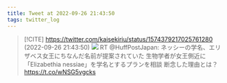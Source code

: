 ```yaml
---
title: Tweet at 2022-09-26 21:43:50
tags: twitter_log
---
```


> [!CITE] https://twitter.com/kaisekiriu/status/1574379217025761280 (2022-09-26 21:43:50)
> ![](https://twitter.com/kaisekiriu/status/1574379217025761280)
> RT @HuffPostJapan: ネッシーの学名、エリザベス女王にちなんだ名前が提案されていた
> 生物学者が女王側近に「Elizabethia nessiae」を学名とするプランを相談
> 断念した理由とは？ https://t.co/wNSG5vgcks
